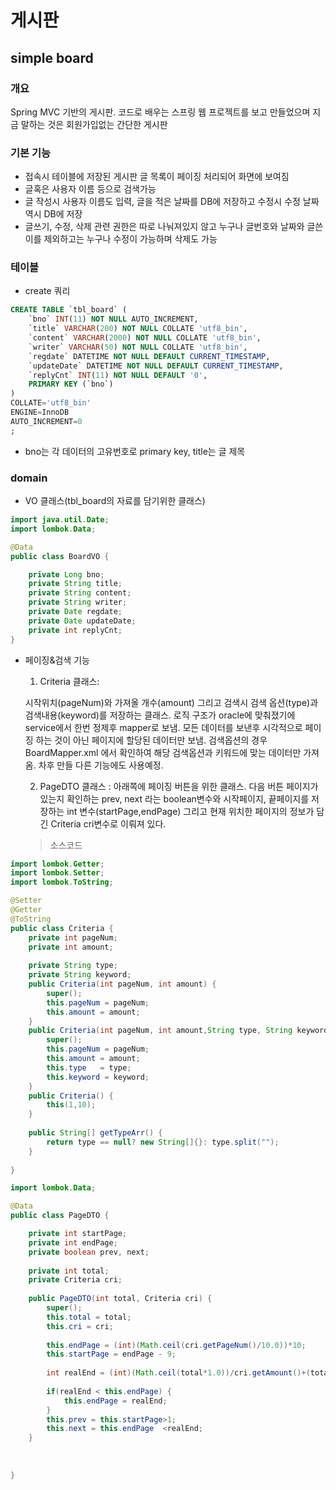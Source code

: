 # 게시판

## simple board

### 개요

Spring MVC 기반의 게시판.
코드로 배우는 스프링 웹 프로젝트를 보고 만들었으며 지금 말하는 것은 회원가입없는 간단한 게시판

### 기본 기능

- 접속시 테이블에 저장된 게시판 글 목록이 페이징 처리되어 화면에 보여짐
- 글혹은 사용자 이름 등으로 검색가능
- 글 작성시 사용자 이름도 입력, 글을 적은 날짜를 DB에 저장하고 수정시 수정 날짜역시 DB에 저장
- 글쓰기, 수정, 삭제 관련 권한은 따로 나눠져있지 않고 누구나 글번호와 날짜와 글쓴이를 제외하고는 누구나 수정이 가능하며 삭제도 가능


### 테이블
- create 쿼리
```sql
CREATE TABLE `tbl_board` (
	`bno` INT(11) NOT NULL AUTO_INCREMENT,
	`title` VARCHAR(200) NOT NULL COLLATE 'utf8_bin',
	`content` VARCHAR(2000) NOT NULL COLLATE 'utf8_bin',
	`writer` VARCHAR(50) NOT NULL COLLATE 'utf8_bin',
	`regdate` DATETIME NOT NULL DEFAULT CURRENT_TIMESTAMP,
	`updateDate` DATETIME NOT NULL DEFAULT CURRENT_TIMESTAMP,
	`replyCnt` INT(11) NOT NULL DEFAULT '0',
	PRIMARY KEY (`bno`)
)
COLLATE='utf8_bin'
ENGINE=InnoDB
AUTO_INCREMENT=0
;
```
- bno는 각 데이터의 고유번호로 primary key, title는 글 제목 

### domain

- VO 클래스(tbl_board의 자료를 담기위한 클래스)
```java
import java.util.Date;
import lombok.Data;

@Data
public class BoardVO {

	private Long bno;
	private String title;
	private String content;
	private String writer;
	private Date regdate;
	private Date updateDate;
	private int replyCnt;
}

```
- 페이징&검색 기능
   1. Criteria 클래스:
   
   시작위치(pageNum)와 가져올 개수(amount) 그리고 검색시 검색 옵션(type)과 검색내용(keyword)를 저장하는 클래스.
   로직 구조가 oracle에 맞춰졌기에 service에서 한번 정제후 mapper로 보냄.
   모든 데이터를 보낸후 시각적으로 페이징 하는 것이 아닌 페이지에 할당된 데이터만 보냄.
   검색옵션의 경우 BoardMapper.xml 에서 확인하여 해당 검색옵션과 키워드에 맞는 데이터만 가져옴.
   차후 만들 다른 기능에도 사용예정.
   
   2. PageDTO 클래스 :
   아래쪽에 페이징 버튼을 위한 클래스.
   다음 버튼 페이지가 있는지 확인하는 prev, next 라는 boolean변수와 
   시작페이지, 끝페이지를 저장하는 int 변수(startPage,endPage) 그리고 현재 위치한
   페이지의 정보가 담긴 Criteria cri변수로 이뤄져 있다. 
   
   > 소스코드
```java
import lombok.Getter;
import lombok.Setter;
import lombok.ToString;

@Setter
@Getter
@ToString
public class Criteria {
	private int pageNum;
	private int amount;
	
	private String type;
	private String keyword;
	public Criteria(int pageNum, int amount) {
		super();
		this.pageNum = pageNum;
		this.amount = amount;
	}
	public Criteria(int pageNum, int amount,String type, String keyword) {
		super();
		this.pageNum = pageNum;
		this.amount = amount;
		this.type   = type;
		this.keyword = keyword;
	}
	public Criteria() {
		this(1,10);
	}
	
	public String[] getTypeArr() {
		return type == null? new String[]{}: type.split("");
	}
	
}
```

```java
import lombok.Data;

@Data
public class PageDTO {

	private int startPage;
	private int endPage;
	private boolean prev, next;
	
	private int total;
	private Criteria cri;
	
	public PageDTO(int total, Criteria cri) {
		super();
		this.total = total;
		this.cri = cri;
		
		this.endPage = (int)(Math.ceil(cri.getPageNum()/10.0))*10;
		this.startPage = endPage - 9;
		
		int realEnd = (int)(Math.ceil(total*1.0))/cri.getAmount()+(total%10==0?0:1);
		
		if(realEnd < this.endPage) {
			this.endPage = realEnd;
		}
		this.prev = this.startPage>1;
		this.next = this.endPage  <realEnd;
	}
	
	
	
}
```
